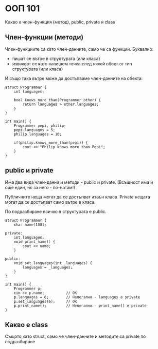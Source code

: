 # ООП 101

Какво е член-функция (метод), public, private и class

## Член-функции (методи)

Член-функциите са като член-данните, само че са функции. Буквално:
- пишат се вътре в структурата (или класа)
- извикват се като напишем точка след някой обект от тип структурата (или класа)

И също така вътре може да достъпваме член-данните на обекта:

    struct Programmer {
        int languages;
        
        bool knows_more_than(Programmer other) {
            return languages > other.languages;
        }
    }
    
    int main() {
        Programmer pepi, philip;
        pepi.languages = 5;
        philip.languages = 10;
        
        if(philip.knows_more_than(pepi)) {
            cout << "Philip knows more than Pepi";
        }
    }

## public и private

Има два вида член-данни и методи - public и privatе. (Всъщност има и още един, но за него - по-натам!)

Публичните неща могат да се достъпват извън класа. Private нещата могат да се достъпват само вътре в класа.

По подразбиране всичко в структурата е public.

    struct Programmer {
        char name[100];
        
    private:
        int languages;
        void print_name() {
            cout << name;
        }
        
    public:
        void set_languages(int _languages) {
            languages = _languages;
        }
    }
    
    int main() {
        Programmer p;
        cin >> p.name;          // ОК
        p.languages = 6;        // Нелегално - languages е private
        p.set_languages(6);     // ОК
        p.print_name();         // Нелегално - print_name() е private
    }

## Какво е class

Същото като struct, само че член-данните и методите са private по подразбиране
